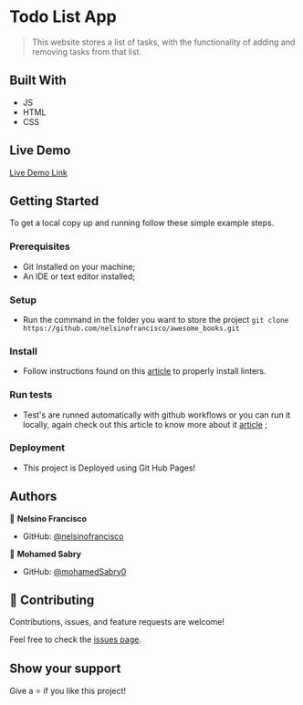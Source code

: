 # Todo List App

> This website stores a list of tasks, with the functionality of adding and removing tasks from that list.

## Built With

- JS
- HTML
- CSS

## Live Demo

[Live Demo Link](https://mohamedsabry0.github.io/TodoList/)

## Getting Started

To get a local copy up and running follow these simple example steps.

### Prerequisites

- Git Installed on your machine;
- An IDE or text editor installed;

### Setup

- Run the command in the folder you want to store the project `git clone https://github.com/nelsinofrancisco/awesome_books.git`

### Install

- Follow instructions found on this [article](https://github.com/microverseinc/linters-config) to properly install linters.

### Run tests

- Test's are runned automatically with github workflows or you can run it locally, again check out this article to know more about it [article](https://github.com/microverseinc/linters-config) ;

### Deployment

- This project is Deployed using Git Hub Pages!

## Authors

👤 **Nelsino Francisco**

- GitHub: [@nelsinofrancisco](https://github.com/nelsinofrancisco)

👤 **Mohamed Sabry**

- GitHub: [@mohamedSabry0](https://github.com/mohamedSabry0)

## 🤝 Contributing

Contributions, issues, and feature requests are welcome!

Feel free to check the [issues page](../../issues/).

## Show your support

Give a ⭐️ if you like this project!
